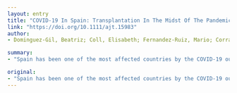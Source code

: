 ```yaml
---
layout: entry
title: "COVID-19 In Spain: Transplantation In The Midst Of The Pandemic"
link: "https://doi.org/10.1111/ajt.15983"
author:
- Dominguez-Gil, Beatriz; Coll, Elisabeth; Fernandez-Ruiz, Mario; Corral, Esther; Del Rio, Francisco; Zaragoza, Rafael; Rubio, Juan Jose; Hernandez, Domingo

summary:
- "Spain has been one of the most affected countries by the COVID-19 outbreak. As of 28 April 2020, the number of confirmed cases is 210,773, including 102,548 patients recovered, more than 10,300 admitted to the ICU, and 23,822 deaths. Since the national state of alarm was declared in Spain, the mean number of donors has declined from 7.2 to 1.2 per day. Increased mortality on the waiting list may become a collateral damage of this terrible pandemic. Spain entered into an epidemiological scenario of sustained community transmission and the outbreak in the country."

original:
- "Spain has been one of the most affected countries by the COVID-19 outbreak. As of 28 April 2020, the number of confirmed cases is 210,773, including 102,548 patients recovered, more than 10,300 admitted to the ICU, and 23,822 deaths, with a global case fatality rate of 11.3%. From the perspective of donation and transplantation, the Spanish system first focused on safety issues, providing recommendations for donor evaluation and testing, and to rule out SARS-CoV-2 infection in potential recipients prior to transplantation. Since the country entered into an epidemiological scenario of sustained community transmission and saturation of intensive care, developing donation and transplantation procedures has become highly complex. Since the national state of alarm was declared in Spain on 13 March 2020, the mean number of donors has declined from 7.2 to 1.2 per day, and the mean number of transplants from 16.1 to 2.1 per day. Increased mortality on the waiting list may become a collateral damage of this terrible pandemic."
---
```



